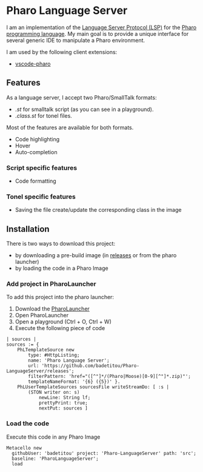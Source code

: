 # Pharo Language Server

I am an implementation of the [Language Server Protocol (LSP)](https://microsoft.github.io/language-server-protocol/implementors/servers/) for the [Pharo programming language](https://pharo.org/).
My main goal is to provide a unique interface for several generic IDE to manipulate a Pharo environment.

I am used by the following client extensions:

- [vscode-pharo](https://github.com/badetitou/vscode-pharo)

## Features

As a language server, I accept two Pharo/SmallTalk formats:

- *.st* for smalltalk script (as you can see in a playground).
- *.class.st* for tonel files.

Most of the features are available for both formats.

- Code highlighting
- Hover
- Auto-completion

### Script specific features

- Code formatting

### Tonel specific features

- Saving the file create/update the corresponding class in the image

## Installation

There is two ways to download this project: 

- by downloading a pre-build image (in [releases](https://github.com/badetitou/Pharo-LanguageServer/releases) or from the pharo launcher)
- by loading the code in a Pharo Image

### Add project in PharoLauncher

To add this project into the pharo launcher:

1. Download the [PharoLauncher](https://pharo.org/download)
2. Open PharoLauncher
3. Open a playground (Ctrl + O, Ctrl + W)
4. Execute the following piece of code

```Smalltalk
| sources |
sources := {
    PhLTemplateSource new
        type: #HttpListing;
        name: 'Pharo Language Server';
        url: 'https://github.com/badetitou/Pharo-LanguageServer/releases';
        filterPattern: 'href="([^"]*/(Pharo|Moose)[0-9][^"]*.zip)"';
        templateNameFormat: '{6} ({5})' }.
    PhLUserTemplateSources sourcesFile writeStreamDo: [ :s | 
        (STON writer on: s)
            newLine: String lf;
            prettyPrint: true;
            nextPut: sources ]
```

### Load the code 

Execute this code in any Pharo Image

```Smalltalk
Metacello new
  githubUser: 'badetitou' project: 'Pharo-LanguageServer' path: 'src';
  baseline: 'PharoLanguageServer';
  load
```
